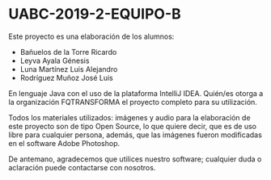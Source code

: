 # UABC-2019-2-EQUIPO-B

Este proyecto es una elaboración de los alumnos:

  - Bañuelos de la Torre Ricardo 
  - Leyva Ayala Génesis 
  - Luna Martínez Luis Alejandro
  - Rodríguez Muñoz José Luis

En lenguaje Java con el uso de la plataforma IntelliJ IDEA. Quién/es otorga a la organización FQTRANSFORMA el proyecto completo
para su utilización.

Todos los materiales utilizados: imágenes y audio para la elaboración de este proyecto son de tipo Open Source, lo que quiere decir, que
es de uso libre para cualquier persona, además, que las imágenes fueron modificadas en el software Adobe Photoshop.

De antemano, agradecemos que utilices nuestro software; cualquier duda o aclaración puede contactarse con nosotros.

